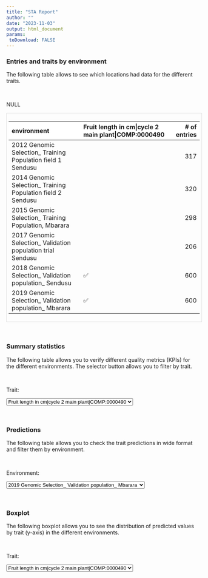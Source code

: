 ```yaml
---
title: "STA Report"
author: ""
date: "2023-11-03"
output: html_document
params:
 toDownload: FALSE
---
```








### Entries and traits by environment

The following table allows to see which locations had data for the different traits.

<p>&nbsp;</p>

NULL
<div style="border: 1px solid #ddd; padding: 5px; overflow-x: scroll; width:100%; "><table class="table table-hover table-condensed table-responsive" style="margin-left: auto; margin-right: auto;">
 <thead>
  <tr>
   <th style="text-align:left;position: sticky; top:0; background-color: #FFFFFF;"> environment </th>
   <th style="text-align:left;position: sticky; top:0; background-color: #FFFFFF;"> Fruit length in cm|cycle 2 main plant|COMP:0000490 </th>
   <th style="text-align:right;position: sticky; top:0; background-color: #FFFFFF;"> # of entries </th>
  </tr>
 </thead>
<tbody>
  <tr>
   <td style="text-align:left;"> 2012 Genomic Selection_ Training Population field 1 Sendusu </td>
   <td style="text-align:left;">  </td>
   <td style="text-align:right;"> 317 </td>
  </tr>
  <tr>
   <td style="text-align:left;"> 2014 Genomic Selection_ Training Population field 2 Sendusu </td>
   <td style="text-align:left;">  </td>
   <td style="text-align:right;"> 320 </td>
  </tr>
  <tr>
   <td style="text-align:left;"> 2015 Genomic Selection_ Training Population, Mbarara </td>
   <td style="text-align:left;">  </td>
   <td style="text-align:right;"> 298 </td>
  </tr>
  <tr>
   <td style="text-align:left;"> 2017 Genomic Selection_ Validation population trial Sendusu </td>
   <td style="text-align:left;">  </td>
   <td style="text-align:right;"> 206 </td>
  </tr>
  <tr>
   <td style="text-align:left;"> 2018 Genomic Selection_ Validation population_ Sendusu </td>
   <td style="text-align:left;"> ✅ </td>
   <td style="text-align:right;"> 600 </td>
  </tr>
  <tr>
   <td style="text-align:left;"> 2019 Genomic Selection_ Validation population_ Mbarara </td>
   <td style="text-align:left;"> ✅ </td>
   <td style="text-align:right;"> 600 </td>
  </tr>
</tbody>
</table></div>

<p>&nbsp;</p>

### Summary statistics

The following table allows you to verify different quality metrics (KPIs) for the different environments. The selector button allows you to filter by trait.

<p>&nbsp;</p>

<!--html_preserve--><div class="form-group shiny-input-container">
<label class="control-label" id="staApp_1-traitSta-label" for="staApp_1-traitSta">Trait:</label>
<div>
<select id="staApp_1-traitSta" class="shiny-input-select"><option value="Fruit length in cm|cycle 2 main plant|COMP:0000490" selected>Fruit length in cm|cycle 2 main plant|COMP:0000490</option></select>
<script type="application/json" data-for="staApp_1-traitSta" data-nonempty="">{"plugins":["selectize-plugin-a11y"]}</script>
</div>
</div><!--/html_preserve-->

<!--html_preserve--><div class="datatables html-widget html-widget-output shiny-report-size html-fill-item" id="staApp_1-out1a5591fa1645cdca" style="width:100%;height:auto;"></div><!--/html_preserve-->

<p>&nbsp;</p>

### Predictions 

The following table allows you to check the trait predictions in wide format and filter them by environment.

<p>&nbsp;</p>

<!--html_preserve--><div class="form-group shiny-input-container">
<label class="control-label" id="staApp_1-envSta-label" for="staApp_1-envSta">Environment:</label>
<div>
<select id="staApp_1-envSta" class="shiny-input-select"><option value="2019 Genomic Selection_ Validation population_ Mbarara" selected>2019 Genomic Selection_ Validation population_ Mbarara</option>
<option value="2018 Genomic Selection_ Validation population_ Sendusu">2018 Genomic Selection_ Validation population_ Sendusu</option></select>
<script type="application/json" data-for="staApp_1-envSta" data-nonempty="">{"plugins":["selectize-plugin-a11y"]}</script>
</div>
</div><!--/html_preserve-->


<!--html_preserve--><div class="datatables html-widget html-widget-output shiny-report-size html-fill-item" id="staApp_1-out6440c1fe93d6aa9a" style="width:100%;height:auto;"></div><!--/html_preserve-->

<p>&nbsp;</p>

### Boxplot

The following boxplot allows you to see the distribution of predicted values by trait (y-axis) in the different environments.

<p>&nbsp;</p>

<!--html_preserve--><div class="form-group shiny-input-container">
<label class="control-label" id="staApp_1-traitStaBox-label" for="staApp_1-traitStaBox">Trait:</label>
<div>
<select id="staApp_1-traitStaBox" class="shiny-input-select"><option value="Fruit length in cm|cycle 2 main plant|COMP:0000490" selected>Fruit length in cm|cycle 2 main plant|COMP:0000490</option></select>
<script type="application/json" data-for="staApp_1-traitStaBox" data-nonempty="">{"plugins":["selectize-plugin-a11y"]}</script>
</div>
</div><!--/html_preserve-->

<!--html_preserve--><div class="plotly html-widget html-widget-output shiny-report-size shiny-report-theme html-fill-item" id="staApp_1-outc8263807725652c0" style="width:100%;height:400px;"></div><!--/html_preserve-->
